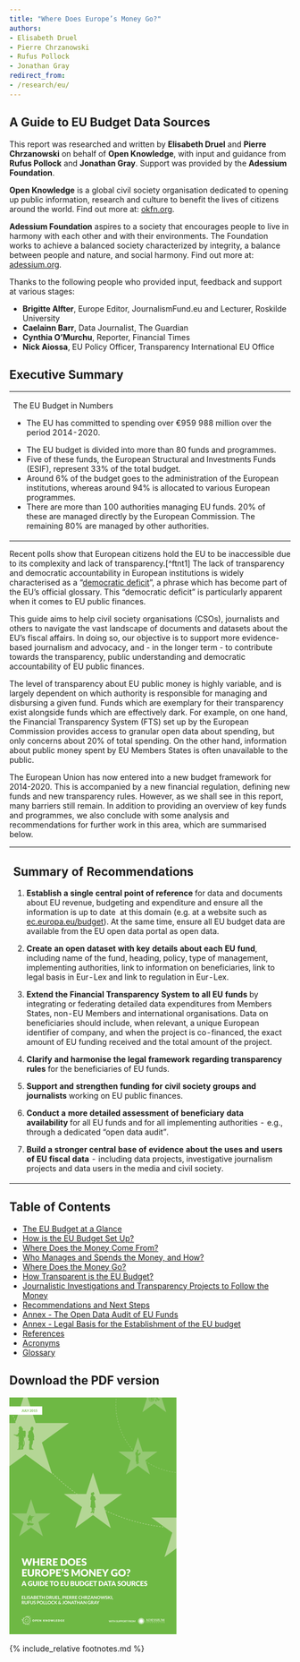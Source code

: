 ```yaml
---
title: "Where Does Europe’s Money Go?"
authors:
- Elisabeth Druel
- Pierre Chrzanowski
- Rufus Pollock
- Jonathan Gray
redirect_from:
- /research/eu/
---
```


## A Guide to EU Budget Data Sources

This report was researched and written by **Elisabeth Druel** and **Pierre Chrzanowski** on behalf of **Open Knowledge**, with input and guidance from **Rufus Pollock** and **Jonathan Gray**. Support was provided by the **Adessium Foundation**.

**Open Knowledge** is a global civil society organisation dedicated to opening up public information, research and culture to benefit the lives of citizens around the world. Find out more at: [okfn.org](https://okfn.org/).

**Adessium Foundation** aspires to a society that encourages people to live in harmony with each other and with their environments. The Foundation works to achieve a balanced society characterized by integrity, a balance between people and nature, and social harmony. Find out more at: [adessium.org](http://www.adessium.org/).

Thanks to the following people who provided input, feedback and support at various stages:

-   **Brigitte Alfter**, Europe Editor, JournalismFund.eu and Lecturer, Roskilde University
-   **Caelainn Barr**, Data Journalist, The Guardian
-   **Cynthia O’Murchu**, Reporter, Financial Times
-   **Nick Aiossa**, EU Policy Officer, Transparency International EU Office

## Executive Summary

<table>
<col width="100%" />
<tbody>
<tr class="odd">
<td align="left"><p>The EU Budget in Numbers</p>
<p></p>
<ul>
<li>The EU has committed to spending over €959 988 million over the period 2014-2020.</li>
</ul>
<ul>
<li>The EU budget is divided into more than 80 funds and programmes.</li>
<li>Five of these funds, the European Structural and Investments Funds (ESIF), represent 33% of the total budget.</li>
<li>Around 6% of the budget goes to the administration of the European institutions, whereas around 94% is allocated to various European programmes.</li>
<li>There are more than 100 authorities managing EU funds. 20% of these are managed directly by the European Commission. The remaining 80% are managed by other authorities.</li>
</ul></td>
</tr>
</tbody>
</table>

Recent polls show that European citizens hold the EU to be inaccessible due to its complexity and lack of transparency.[^ftnt1] The lack of transparency and democratic accountability in European institutions is widely characterised as a “[democratic deficit](http://europa.eu/legislation_summaries/glossary/democratic_deficit_en.htm)”, a phrase which has become part of the EU’s official glossary. This “democratic deficit” is particularly apparent when it comes to EU public finances.

This guide aims to help civil society organisations (CSOs), journalists and others to navigate the vast landscape of documents and datasets about the EU’s fiscal affairs. In doing so, our objective is to support more evidence-based journalism and advocacy, and - in the longer term - to contribute towards the transparency, public understanding and democratic accountability of EU public finances.

The level of transparency about EU public money is highly variable, and is largely dependent on which authority is responsible for managing and disbursing a given fund. Funds which are exemplary for their transparency exist alongside funds which are effectively dark. For example, on one hand, the Financial Transparency System (FTS) set up by the European Commission provides access to granular open data about spending, but only concerns about 20% of total spending. On the other hand, information about public money spent by EU Members States is often unavailable to the public.

The European Union has now entered into a new budget framework for 2014-2020. This is accompanied by a new financial regulation, defining new funds and new transparency rules. However, as we shall see in this report, many barriers still remain. In addition to providing an overview of key funds and programmes, we also conclude with some analysis and recommendations for further work in this area, which are summarised below.



<table>
<col width="100%" />
<tbody>
<tr class="odd">
<td align="left"><h2>Summary of Recommendations</h2>
<p></p>
<ol>
<li><strong>Establish a single central point of reference</strong> for data and documents about EU revenue, budgeting and expenditure and ensure all the information is up to date  at this domain (e.g. at a website such as <a href="http://www.google.com/url?q=http%3A%2F%2Fec.europa.eu%2Fbudget&amp;sa=D&amp;sntz=1&amp;usg=AFQjCNFWcyA9aOiTTUegt8YVevYXpnkn0Q">ec.europa.eu/budget</a>). At the same time, ensure all EU budget data are available from the EU open data portal as open data.</li>
</ol>
<p></p>
<ol start="2">
<li><strong>C</strong><strong>reate an open dataset with key details about each EU fund</strong>, including name of the fund, heading, policy, type of management, implementing authorities, link to information on beneficiaries, link to legal basis in Eur-Lex and link to regulation in Eur-Lex.</li>
</ol>
<p></p>
<ol start="3">
<li><strong>Extend the Financial Transparency System to all EU funds</strong> by integrating or federating detailed data expenditures from Members States, non-EU Members and international organisations. Data on beneficiaries should include, when relevant, a unique European identifier of company, and when the project is co-financed, the exact amount of EU funding received and the total amount of the project.</li>
</ol>
<p></p>
<ol start="4">
<li><strong>Clarify and harmonise the legal framework regarding transparency rules</strong> for the beneficiaries of EU funds.</li>
</ol>
<p></p>
<ol start="5">
<li><strong>Support and strengthen funding for civil society groups and journalists</strong> working on EU public finances.</li>
</ol>
<p></p>
<ol start="6">
<li><strong>Conduct a more detailed</strong> <strong>assessment</strong><strong> of beneficiary data availability</strong> for all EU funds and for all implementing authorities - e.g., through a dedicated “open data audit”.</li>
</ol>
<p></p>
<ol start="7">
<li><strong>Build a stronger central base of evidence about the uses and users of EU fiscal data</strong> - including data projects, investigative journalism projects and data users in the media and civil society.</li>
</ol>
<p></p></td>
</tr>
</tbody>
</table>

## Table of Contents

- [The EU Budget at a Glance](./overview/)
- [How is the EU Budget Set Up?](./budget/)
- [Where Does the Money Come From?](./revenue/)
- [Who Manages and Spends the Money, and How?](./expenditure/)
- [Where Does the Money Go?](./funds/)
- [How Transparent is the EU Budget?](./transparency/)
- [Journalistic Investigations and Transparency Projects to Follow the Money](./research/)
- [Recommendations and Next Steps](./recommendations/)
- [Annex - The Open Data Audit of EU Funds](./datasets/)
- [Annex - Legal Basis for the Establishment of the EU budget](./legal-basis/)
- [References](./references/)
- [Acronyms](./acronyms/)
- [Glossary](./glossary/)

## Download the PDF version

<a href="./pdf/WhereDoesEuropesMoneyGo.pdf">
<img src="./img/cover.png">
</a>

{% include_relative footnotes.md %}
